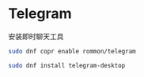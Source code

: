 # Telegram

安装即时聊天工具

```bash
sudo dnf copr enable rommon/telegram

sudo dnf install telegram-desktop
```